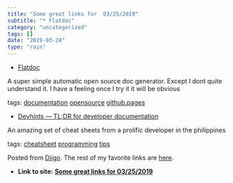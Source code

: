```yaml
---
title: "Some great links for  03/25/2019"
subtitle: "* Flatdoc"
category: "uncategorized"
tags: []
date: "2019-03-24"
type: "rain"
---
```

* [Flatdoc](<http://ricostacruz.com/flatdoc/>)

A super simple automatic open source doc generator. Except I dont quite
understand it. I have a feeling once I try it it will be obvious

tags: [documentation](<https://www.diigo.com/user/pitosalas/documentation>)
[opensource](<https://www.diigo.com/user/pitosalas/opensource>)
[github.pages](<https://www.diigo.com/user/pitosalas/github.pages>)

  * [Devhints — TL;DR for developer documentation](<https://devhints.io>)

An amazing set of cheat sheets from a prolific developer in the philippines

tags: [cheatsheet](<https://www.diigo.com/user/pitosalas/cheatsheet>)
[programming](<https://www.diigo.com/user/pitosalas/programming>)
[tips](<https://www.diigo.com/user/pitosalas/tips>)

Posted from [Diigo](<https://www.diigo.com>). The rest of my favorite links
are [here](<https://www.diigo.com/user/pitosalas>).


* **Link to site:** **[Some great links for  03/25/2019](None)**